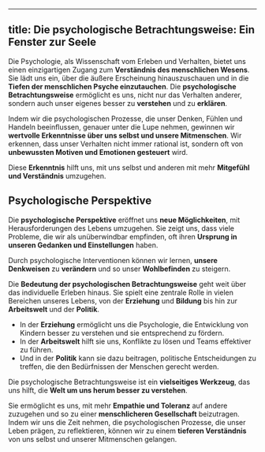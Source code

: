 
---
title: Die psychologische Betrachtungsweise: Ein Fenster zur Seele  
---
Die Psychologie, als Wissenschaft vom Erleben und Verhalten, bietet uns einen einzigartigen Zugang zum **Verständnis des menschlichen Wesens**. Sie lädt uns ein, über die äußere Erscheinung hinauszuschauen und in die **Tiefen der menschlichen Psyche einzutauchen**. Die **psychologische Betrachtungsweise** ermöglicht es uns, nicht nur das Verhalten anderer, sondern auch unser eigenes besser zu **verstehen** und zu **erklären**.

Indem wir die psychologischen Prozesse, die unser Denken, Fühlen und Handeln beeinflussen, genauer unter die Lupe nehmen, gewinnen wir **wertvolle Erkenntnisse über uns selbst und unsere Mitmenschen**. Wir erkennen, dass unser Verhalten nicht immer rational ist, sondern oft von **unbewussten Motiven und Emotionen gesteuert** wird. 

Diese **Erkenntnis** hilft uns, mit uns selbst und anderen mit mehr **Mitgefühl und Verständnis** umzugehen.

## Psychologische Perspektive

Die **psychologische Perspektive** eröffnet uns **neue Möglichkeiten**, mit Herausforderungen des Lebens umzugehen. Sie zeigt uns, dass viele Probleme, die wir als unüberwindbar empfinden, oft ihren **Ursprung in unseren Gedanken und Einstellungen** haben. 

Durch psychologische Interventionen können wir lernen, **unsere Denkweisen** zu **verändern** und so unser **Wohlbefinden** zu steigern.

Die **Bedeutung der psychologischen Betrachtungsweise** geht weit über das individuelle Erleben hinaus. Sie spielt eine zentrale Rolle in vielen Bereichen unseres Lebens, von der **Erziehung** und **Bildung** bis hin zur **Arbeitswelt** und der **Politik**. 

* In der **Erziehung** ermöglicht uns die Psychologie, die Entwicklung von Kindern besser zu verstehen und sie entsprechend zu fördern.   
* In der **Arbeitswelt** hilft sie uns, Konflikte zu lösen und Teams effektiver zu führen.   
* Und in der **Politik** kann sie dazu beitragen, politische Entscheidungen zu treffen, die den Bedürfnissen der Menschen gerecht werden.

Die psychologische Betrachtungsweise ist ein **vielseitiges Werkzeug**, das uns hilft, die **Welt um uns herum besser zu verstehen**. 

Sie ermöglicht es uns, mit mehr **Empathie und Toleranz** auf andere zuzugehen und so zu einer **menschlicheren Gesellschaft** beizutragen. Indem wir uns die Zeit nehmen, die psychologischen Prozesse, die unser Leben prägen, zu reflektieren, können wir zu einem **tieferen Verständnis** von uns selbst und unserer Mitmenschen gelangen.
